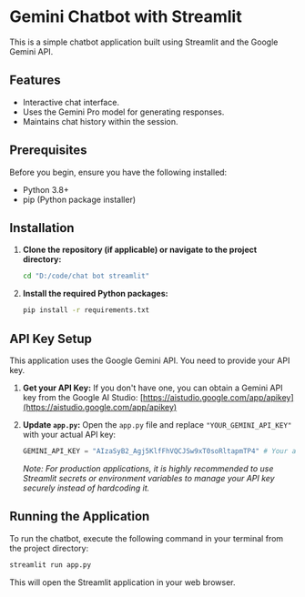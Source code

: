 # Gemini Chatbot with Streamlit

This is a simple chatbot application built using Streamlit and the Google Gemini API.

## Features

- Interactive chat interface.
- Uses the Gemini Pro model for generating responses.
- Maintains chat history within the session.

## Prerequisites

Before you begin, ensure you have the following installed:

- Python 3.8+
- pip (Python package installer)

## Installation

1.  **Clone the repository (if applicable) or navigate to the project directory:**

    ```bash
    cd "D:/code/chat bot streamlit"
    ```

2.  **Install the required Python packages:**

    ```bash
    pip install -r requirements.txt
    ```

## API Key Setup

This application uses the Google Gemini API. You need to provide your API key.

1.  **Get your API Key:**
    If you don't have one, you can obtain a Gemini API key from the Google AI Studio: [https://aistudio.google.com/app/apikey](https://aistudio.google.com/app/apikey)

2.  **Update `app.py`:**
    Open the `app.py` file and replace `"YOUR_GEMINI_API_KEY"` with your actual API key:

    ```python
    GEMINI_API_KEY = "AIzaSyB2_Agj5KlfFhVQCJSw9xT0soRltapmTP4" # Your actual API key
    ```

    *Note: For production applications, it is highly recommended to use Streamlit secrets or environment variables to manage your API key securely instead of hardcoding it.*

## Running the Application

To run the chatbot, execute the following command in your terminal from the project directory:

```bash
streamlit run app.py
```

This will open the Streamlit application in your web browser.